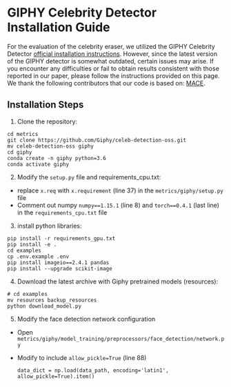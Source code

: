 
# GIPHY Celebrity Detector Installation Guide

For the evaluation of the celebrity eraser, we utilized the GIPHY Celebrity Detector [official installation instructions](https://github.com/Giphy/celeb-detection-oss/tree/master/examples). However, since the latest version of the GIPHY detector is somewhat outdated, certain issues may arise. If you encounter any difficulties or fail to obtain results consistent with those reported in our paper, please follow the instructions provided on this page. 
We thank the following contributors that our code is based on: [MACE](https://github.com/Shilin-LU/MACE?tab=readme-ov-file).


## Installation Steps

1. Clone the repository:

```
cd metrics
git clone https://github.com/Giphy/celeb-detection-oss.git
mv celeb-detection-oss giphy
cd giphy
conda create -n giphy python=3.6
conda activate giphy
```

2. Modify the `setup.py` file and requirements_cpu.txt:
- replace `x.req` with `x.requirement` (line 37) in the `metrics/giphy/setup.py` file
- Comment out numpy `numpy==1.15.1` (line 8) and `torch==0.4.1` (last line) in the `requirements_cpu.txt` file


3. install python libraries:

```
pip install -r requirements_gpu.txt
pip install -e .
cd examples
cp .env.example .env
pip install imageio==2.4.1 pandas
pip install --upgrade scikit-image
```

4. Download the  latest archive with Giphy pretrained models (resources):

```
# cd examples
mv resources backup_resources
python download_model.py
```

5. Modify the face detection network configuration
 - Open `metrics/giphy/model_training/preprocessors/face_detection/network.py`
 - Modify to include `allow_pickle=True` (line 88)
 
   ```
   data_dict = np.load(data_path, encoding='latin1', allow_pickle=True).item()
   ```
